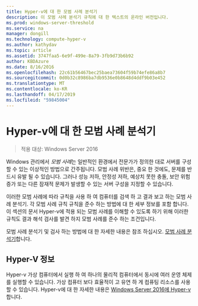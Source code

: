```yaml
---
title: Hyper-v에 대 한 모범 사례 분석기
description: 이 모범 사례 분석기 규칙에 대 한 텍스트의 온라인 버전입니다.
ms.prod: windows-server-threshold
ms.service: na
manager: dongill
ms.technology: compute-hyper-v
ms.author: kathydav
ms.topic: article
ms.assetid: 3747faa5-6e9f-499e-8a79-3fb9d73b6b92
author: KBDAzure
ms.date: 8/16/2016
ms.openlocfilehash: 22c61b56467bec25baea73604f59b74efe86a8b7
ms.sourcegitcommit: 0d0b32c8986ba7db9536e0b8648d4ddf9b03e452
ms.translationtype: MT
ms.contentlocale: ko-KR
ms.lasthandoff: 04/17/2019
ms.locfileid: "59845004"
---
```

# <a name="best-practices-analyzer-for-hyper-v"></a>Hyper-v에 대 한 모범 사례 분석기

>적용 대상: Windows Server 2016
  
Windows 관리에서 *모범 사례*는 일반적인 환경에서 전문가가 정의한 대로 서버를 구성할 수 있는 이상적인 방법으로 간주됩니다. 모범 사례 위반은, 중요 한 것에도, 문제를 반드시 유발 될 수 있습니다. 그러나 성능 저하, 안정성 저하, 예상치 못한 충돌, 보안 위험 증가 또는 다른 잠재적 문제가 발생할 수 있는 서버 구성을 지정할 수 있습니다.  
  
이러한 모범 사례에 따라 규칙을 사용 하 여 컴퓨터를 검색 하 고 결과 보고 하는 모범 사례 분석기. 각 모범 사례 규칙 규칙을 준수 하는 방법에 대 한 세부 정보를 포함 합니다. 이 섹션의 문서 Hyper-v에 적용 되는 모범 사례를 이해할 수 있도록 하기 위해 이러한 규칙도 결과 해석 검사를 발견 하지 모범 사례를 준수 하는 조건입니다.  
  
모범 사례 분석기 및 검사 하는 방법에 대 한 자세한 내용은 참조 하십시오. [모범 사례 분석기](https://go.microsoft.com/fwlink/?LinkId=122786)합니다.  
  
## <a name="about-hyper-v"></a>Hyper-V 정보  
Hyper-v 가상 컴퓨터에서 실행 하 여 하나의 물리적 컴퓨터에서 동시에 여러 운영 체제를 실행할 수 있습니다. 가상 컴퓨터 보다 효율적이 고 유연 하 게 컴퓨팅 리소스를 사용할 수 있습니다. Hyper-v에 대 한 자세한 내용은 [Windows Server 2016에 Hyper-v](../Hyper-V-on-Windows-Server.md)합니다.  
  


